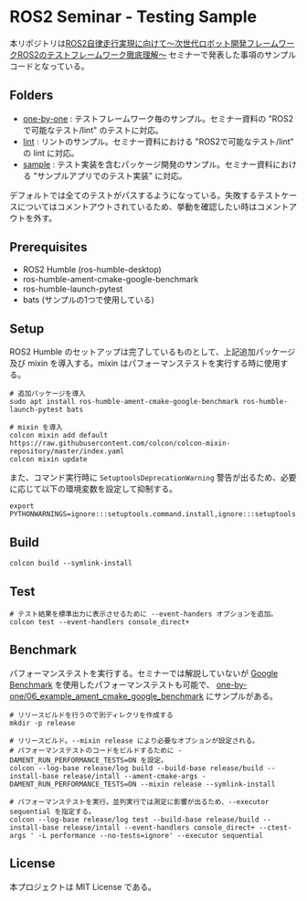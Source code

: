 # ROS2 Seminar - Testing Sample

本リポジトリは[ROS2自律走行実現に向けて～次世代ロボット開発フレームワークROS2のテストフレームワーク徹底理解～](https://speakerdeck.com/fixstars/autonomous-driving-realization-by-ros2-test-framework) セミナーで発表した事項のサンプルコードとなっている。

## Folders

- [one-by-one](./one-by-one/) : テストフレームワーク毎のサンプル。セミナー資料の "ROS2で可能なテスト/lint" のテストに対応。
- [lint](./lint/) : リントのサンプル。セミナー資料における "ROS2で可能なテスト/lint" の lint に対応。
- [sample](./sample/) : テスト実装を含むパッケージ開発のサンプル。セミナー資料における "サンプルアプリでのテスト実装" に対応。

デフォルトでは全てのテストがパスするようになっている。失敗するテストケースについてはコメントアウトされているため、挙動を確認したい時はコメントアウトを外す。

## Prerequisites

- ROS2 Humble (ros-humble-desktop)
- ros-humble-ament-cmake-google-benchmark
- ros-humble-launch-pytest
- bats (サンプルの1つで使用している)

## Setup

ROS2 Humble のセットアップは完了しているものとして、上記追加パッケージ及び mixin を導入する。mixin はパフォーマンステストを実行する時に使用する。

```shell
# 追加パッケージを導入
sudo apt install ros-humble-ament-cmake-google-benchmark ros-humble-launch-pytest bats

# mixin を導入
colcon mixin add default https://raw.githubusercontent.com/colcon/colcon-mixin-repository/master/index.yaml
colcon mixin update
```

また、コマンド実行時に `SetuptoolsDeprecationWarning` 警告が出るため、必要に応じて以下の環境変数を設定して抑制する。

```shell
export PYTHONWARNINGS=ignore:::setuptools.command.install,ignore:::setuptools.command.easy_install
```

## Build

```shell
colcon build --symlink-install
```

## Test

```shell
# テスト結果を標準出力に表示させるために --event-handers オプションを追加。
colcon test --event-handlers console_direct+ 
```

## Benchmark

パフォーマンステストを実行する。セミナーでは解説していないが [Google Benchmark](https://github.com/google/benchmark) を使用したパフォーマンステストも可能で、 [one-by-one/06_example_ament_cmake_google_benchmark](./one-by-one/06_example_ament_cmake_google_benchmark/) にサンプルがある。

```shell
# リリースビルドを行うので別ディレクリを作成する
mkdir -p release

# リリースビルド。--mixin release により必要なオプションが設定される。
# パフォーマンステストのコードをビルドするために -DAMENT_RUN_PERFORMANCE_TESTS=ON を設定。
colcon --log-base release/log build --build-base release/build --install-base release/intall --ament-cmake-args -DAMENT_RUN_PERFORMANCE_TESTS=ON --mixin release --symlink-install

# パフォーマンステストを実行。並列実行では測定に影響が出るため、--executor sequential を指定する。
colcon --log-base release/log test --build-base release/build --install-base release/intall --event-handlers console_direct+ --ctest-args ' -L performance --no-tests=ignore' --executor sequential
```

## License

本プロジェクトは MIT License である。
